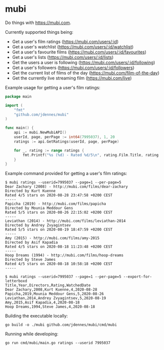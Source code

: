 # mubi

Do things with https://mubi.com.

Currently supported things being:

- Get a user's film ratings (https://mubi.com/users/:id)
- Get a user's watchlist (https://mubi.com/users/:id/watchlist)
- Get a user's favourite films (https://mubi.com/users/:id/favourites)
- Get a user's lists (https://mubi.com/users/:id/lists)
- Get the users a user is following (https://mubi.com/users/:id/following)
- Get a user's followers (https://mubi.com/users/:id/followers)
- Get the current list of films of the day (https://mubi.com/film-of-the-day)
- Get the currently live streaming film (https://mubi.com/live)

Example usage for getting a user's film ratings:

```go
package main

import (
	"fmt"
	"github.com/jdennes/mubi"
)

func main() {
	api := mubi.NewMubiAPI()
	userId, page, perPage := int64(7995037), 1, 20
	ratings := api.GetRatings(userId, page, perPage)

	for _, rating := range ratings {
		fmt.Printf("%s (%d) - Rated %d/5\n", rating.Film.Title, rating.Film.Year, rating.Overall)
	}
}
```

Example command provided for getting a user's film ratings:

```
$ mubi ratings --userid=7995037 --page=1 --per-page=5
Dear Zachary (2008) - http://mubi.com/films/dear-zachary
Directed by Kurt Kuenne
Rated 4/5 stars on 2020-08-28 23:47:58 +0200 CEST
-----
Papicha (2019) - http://mubi.com/films/papicha
Directed by Mounia Meddour Gens
Rated 5/5 stars on 2020-08-26 22:15:02 +0200 CEST
-----
Leviathan (2014) - http://mubi.com/films/leviathan-2014
Directed by Andrey Zvyagintsev
Rated 5/5 stars on 2020-08-19 18:47:59 +0200 CEST
-----
Amy (2015) - http://mubi.com/films/amy-2015
Directed by Asif Kapadia
Rated 4/5 stars on 2020-08-18 11:23:48 +0200 CEST
-----
Hoop Dreams (1994) - http://mubi.com/films/hoop-dreams
Directed by Steve James
Rated 4/5 stars on 2020-08-18 10:58:18 +0200 CEST
-----
```

```
$ mubi ratings --userid=7995037 --page=1 --per-page=5 --export-for-letterboxd
Title,Year,Directors,Rating,WatchedDate
Dear Zachary,2008,Kurt Kuenne,4,2020-08-28
Papicha,2019,Mounia Meddour Gens,5,2020-08-26
Leviathan,2014,Andrey Zvyagintsev,5,2020-08-19
Amy,2015,Asif Kapadia,4,2020-08-18
Hoop Dreams,1994,Steve James,4,2020-08-18
```

Building the executable locally:

```
go build -o ./mubi github.com/jdennes/mubi/cmd/mubi
```

Running while developing:

```
go run cmd/mubi/main.go ratings --userid 7995037
```
